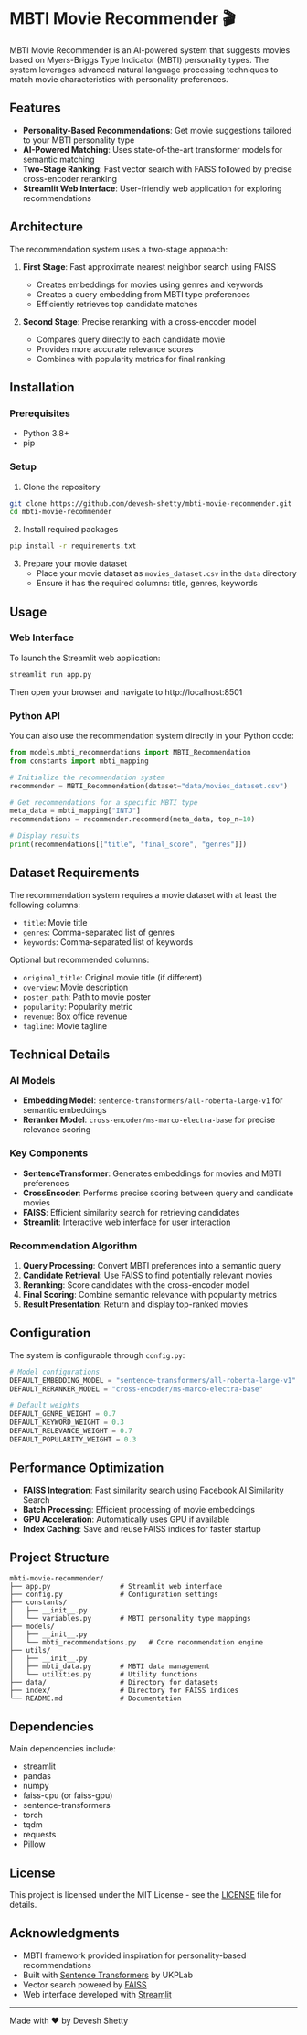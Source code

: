 # MBTI Movie Recommender 🎬

MBTI Movie Recommender is an AI-powered system that suggests movies based on Myers-Briggs Type Indicator (MBTI) personality types. The system leverages advanced natural language processing techniques to match movie characteristics with personality preferences.

<!---[MBTI Movie Recommender Architecture](assets/architecture.png) --->

## Features

- **Personality-Based Recommendations**: Get movie suggestions tailored to your MBTI personality type
- **AI-Powered Matching**: Uses state-of-the-art transformer models for semantic matching
- **Two-Stage Ranking**: Fast vector search with FAISS followed by precise cross-encoder reranking
- **Streamlit Web Interface**: User-friendly web application for exploring recommendations

## Architecture

The recommendation system uses a two-stage approach:

1. **First Stage**: Fast approximate nearest neighbor search using FAISS
   - Creates embeddings for movies using genres and keywords
   - Creates a query embedding from MBTI type preferences
   - Efficiently retrieves top candidate matches

2. **Second Stage**: Precise reranking with a cross-encoder model
   - Compares query directly to each candidate movie
   - Provides more accurate relevance scores
   - Combines with popularity metrics for final ranking

## Installation

### Prerequisites

- Python 3.8+
- pip

### Setup

1. Clone the repository
```bash
git clone https://github.com/devesh-shetty/mbti-movie-recommender.git
cd mbti-movie-recommender
```

2. Install required packages
```bash
pip install -r requirements.txt
```

3. Prepare your movie dataset
   - Place your movie dataset as `movies_dataset.csv` in the `data` directory
   - Ensure it has the required columns: title, genres, keywords

## Usage

### Web Interface

To launch the Streamlit web application:

```bash
streamlit run app.py
```

Then open your browser and navigate to http://localhost:8501

### Python API

You can also use the recommendation system directly in your Python code:

```python
from models.mbti_recommendations import MBTI_Recommendation
from constants import mbti_mapping

# Initialize the recommendation system
recommender = MBTI_Recommendation(dataset="data/movies_dataset.csv")

# Get recommendations for a specific MBTI type
meta_data = mbti_mapping["INTJ"]
recommendations = recommender.recommend(meta_data, top_n=10)

# Display results
print(recommendations[["title", "final_score", "genres"]])
```

## Dataset Requirements

The recommendation system requires a movie dataset with at least the following columns:

- `title`: Movie title
- `genres`: Comma-separated list of genres
- `keywords`: Comma-separated list of keywords

Optional but recommended columns:
- `original_title`: Original movie title (if different)
- `overview`: Movie description
- `poster_path`: Path to movie poster
- `popularity`: Popularity metric
- `revenue`: Box office revenue
- `tagline`: Movie tagline

## Technical Details

### AI Models

- **Embedding Model**: `sentence-transformers/all-roberta-large-v1` for semantic embeddings
- **Reranker Model**: `cross-encoder/ms-marco-electra-base` for precise relevance scoring

### Key Components

- **SentenceTransformer**: Generates embeddings for movies and MBTI preferences
- **CrossEncoder**: Performs precise scoring between query and candidate movies
- **FAISS**: Efficient similarity search for retrieving candidates
- **Streamlit**: Interactive web interface for user interaction

### Recommendation Algorithm

1. **Query Processing**: Convert MBTI preferences into a semantic query
2. **Candidate Retrieval**: Use FAISS to find potentially relevant movies
3. **Reranking**: Score candidates with the cross-encoder model
4. **Final Scoring**: Combine semantic relevance with popularity metrics
5. **Result Presentation**: Return and display top-ranked movies

## Configuration

The system is configurable through `config.py`:

```python
# Model configurations
DEFAULT_EMBEDDING_MODEL = "sentence-transformers/all-roberta-large-v1"
DEFAULT_RERANKER_MODEL = "cross-encoder/ms-marco-electra-base"

# Default weights
DEFAULT_GENRE_WEIGHT = 0.7
DEFAULT_KEYWORD_WEIGHT = 0.3
DEFAULT_RELEVANCE_WEIGHT = 0.7
DEFAULT_POPULARITY_WEIGHT = 0.3
```

## Performance Optimization

- **FAISS Integration**: Fast similarity search using Facebook AI Similarity Search
- **Batch Processing**: Efficient processing of movie embeddings
- **GPU Acceleration**: Automatically uses GPU if available
- **Index Caching**: Save and reuse FAISS indices for faster startup

## Project Structure

```
mbti-movie-recommender/
├── app.py                 # Streamlit web interface
├── config.py              # Configuration settings
├── constants/
│   ├── __init__.py
│   └── variables.py       # MBTI personality type mappings
├── models/
│   ├── __init__.py
│   └── mbti_recommendations.py   # Core recommendation engine
├── utils/
│   ├── __init__.py
│   ├── mbti_data.py       # MBTI data management
│   └── utilities.py       # Utility functions
├── data/                  # Directory for datasets
├── index/                 # Directory for FAISS indices
└── README.md              # Documentation
```

## Dependencies

Main dependencies include:
- streamlit
- pandas
- numpy
- faiss-cpu (or faiss-gpu)
- sentence-transformers
- torch
- tqdm
- requests
- Pillow

## License

This project is licensed under the MIT License - see the [LICENSE](LICENSE) file for details.

## Acknowledgments

- MBTI framework provided inspiration for personality-based recommendations
- Built with [Sentence Transformers](https://www.sbert.net/) by UKPLab
- Vector search powered by [FAISS](https://github.com/facebookresearch/faiss)
- Web interface developed with [Streamlit](https://streamlit.io/)

---

Made with ❤️ by Devesh Shetty
